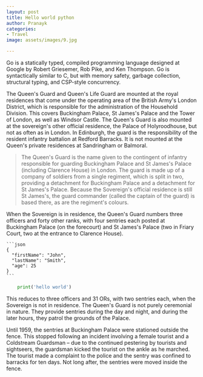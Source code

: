 ```yaml
---
layout: post
title: Hello world python
author: Pranayk
categories:
- Travel
image: assets/images/9.jpg

---
```

Go is a statically typed, compiled programming language designed at Google by Robert Griesemer, Rob Pike, and Ken Thompson. Go is syntactically similar to C, but with memory safety, garbage collection, structural typing, and CSP-style concurrency.

The Queen's Guard and Queen's Life Guard are mounted at the royal residences that come under the operating area of the British Army's London District, which is responsible for the administration of the Household Division. This covers Buckingham Palace, St James's Palace and the Tower of London, as well as Windsor Castle. The Queen's Guard is also mounted at the sovereign's other official residence, the Palace of Holyroodhouse, but not as often as in London. In Edinburgh, the guard is the responsibility of the resident infantry battalion at Redford Barracks. It is not mounted at the Queen's private residences at Sandringham or Balmoral.

> The Queen's Guard is the name given to the contingent of infantry responsible for guarding Buckingham Palace and St James's Palace (including Clarence House) in London. The guard is made up of a company of soldiers from a single regiment, which is split in two, providing a detachment for Buckingham Palace and a detachment for St James's Palace. Because the Sovereign's official residence is still St James's, the guard commander (called the captain of the guard) is based there, as are the regiment's colours.

When the Sovereign is in residence, the Queen's Guard numbers three officers and forty other ranks, with four sentries each posted at Buckingham Palace (on the forecourt) and St James's Palace (two in Friary Court, two at the entrance to Clarence House).

    ```json
    {
      "firstName": "John",
      "lastName": "Smith",
      "age": 25
    }
    ```

```python
	print('hello world')
```

This reduces to three officers and 31 ORs, with two sentries each, when the Sovereign is not in residence. The Queen's Guard is not purely ceremonial in nature. They provide sentries during the day and night, and during the later hours, they patrol the grounds of the Palace.

Until 1959, the sentries at Buckingham Palace were stationed outside the fence. This stopped following an incident involving a female tourist and a Coldstream Guardsman – due to the continued pestering by tourists and sightseers, the guardsman kicked the tourist on the ankle as he marched. The tourist made a complaint to the police and the sentry was confined to barracks for ten days. Not long after, the sentries were moved inside the fence.